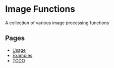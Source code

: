 # Image Functions #
A collection of various image processing functions

## Pages ##
* [Usage](wiki/usage)
* [Examples](wiki/examples)
* [TODO](wiki/todo)
